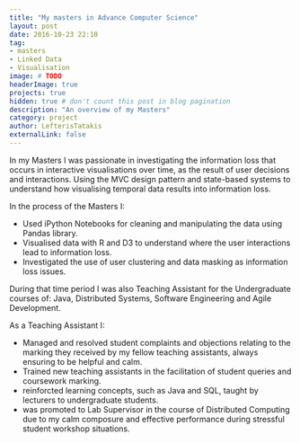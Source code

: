 ```yaml
---
title: "My masters in Advance Computer Science"
layout: post
date: 2016-10-23 22:10
tag: 
- masters
- Linked Data
- Visualisation
image: # TODO
headerImage: true
projects: true
hidden: true # don't count this post in blog pagination
description: "An overview of my Masters"
category: project
author: LefterisTatakis
externalLink: false
---
```


In my Masters I was passionate in investigating the information loss that occurs in interactive visualisations over time, as the result of user decisions and interactions. Using the MVC design pattern and state-based systems to understand how visualising temporal data results into information loss.

In the process of the Masters I:
- Used iPython Notebooks for cleaning and manipulating the data using Pandas library.
- Visualised data with R and D3 to understand where the user interactions lead to information loss.
- Investigated the use of user clustering and data masking as information loss issues.


During that time period I was also Teaching Assistant for the Undergraduate courses of: Java, Distributed Systems, Software Engineering and Agile Development.

As a Teaching Assistant I:
- Managed and resolved student complaints and objections relating to the marking they received by my fellow teaching assistants, always ensuring to be helpful and calm.
- Trained new teaching assistants in the facilitation of student queries and  coursework marking.
- reinforcted learning concepts, such as Java and SQL, taught by lecturers to undergraduate students.
- was promoted to Lab Supervisor in the course of Distributed Computing due to my calm composure and effective performance during stressful student workshop situations.
